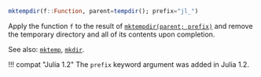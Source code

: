 ```julia
mktempdir(f::Function, parent=tempdir(); prefix="jl_")
```

Apply the function `f` to the result of [`mktempdir(parent; prefix)`](@ref) and remove the temporary directory and all of its contents upon completion.

See also: [`mktemp`](@ref), [`mkdir`](@ref).

!!! compat "Julia 1.2"
    The `prefix` keyword argument was added in Julia 1.2.

